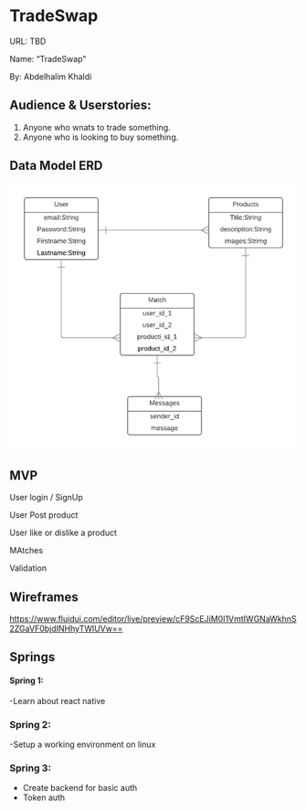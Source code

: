 # TradeSwap
URL: TBD 

Name: “TradeSwap" 
  

By: Abdelhalim Khaldi 

## Audience & Userstories: 
1. Anyone who wnats to trade something. 
2. Anyone who is looking to buy something.

## Data Model ERD

![image of wireframe](https://github.com/golden22a/TradeSwap/blob/dev/images/ERD.png "wireframe")

## MVP
User login / SignUp

User Post product

User like or dislike a product

MAtches


Validation

## Wireframes

https://www.fluidui.com/editor/live/preview/cF9ScEJiM0I1VmtIWGNaWkhnS2ZGaVF0bjdINHhyTWlUVw==


## Springs

#### Spring 1:
-Learn about react native
### Spring 2:
-Setup a working environment on linux
### Spring 3:
- Create backend for basic auth
- Token auth


